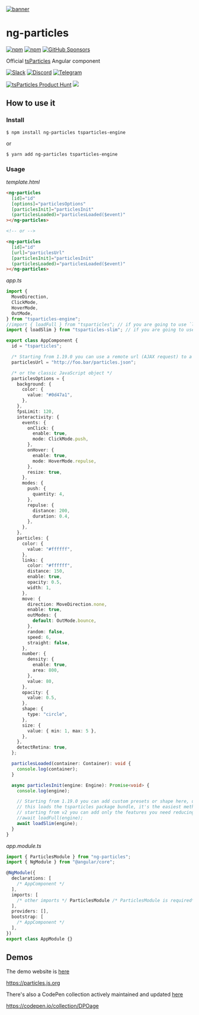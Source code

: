 [![banner](https://particles.js.org/images/banner3.png)](https://particles.js.org)

# ng-particles

[![npm](https://img.shields.io/npm/v/ng-particles)](https://www.npmjs.com/package/ng-particles) [![npm](https://img.shields.io/npm/dm/ng-particles)](https://www.npmjs.com/package/ng-particles) [![GitHub Sponsors](https://img.shields.io/github/sponsors/matteobruni)](https://github.com/sponsors/matteobruni)

Official [tsParticles](https://github.com/matteobruni/tsparticles) Angular component

[![Slack](https://particles.js.org/images/slack.png)](https://join.slack.com/t/tsparticles/shared_invite/enQtOTcxNTQxNjQ4NzkxLWE2MTZhZWExMWRmOWI5MTMxNjczOGE1Yjk0MjViYjdkYTUzODM3OTc5MGQ5MjFlODc4MzE0N2Q1OWQxZDc1YzI) [![Discord](https://particles.js.org/images/discord.png)](https://discord.gg/hACwv45Hme) [![Telegram](https://particles.js.org/images/telegram.png)](https://t.me/tsparticles)

[![tsParticles Product Hunt](https://api.producthunt.com/widgets/embed-image/v1/featured.svg?post_id=186113&theme=light)](https://www.producthunt.com/posts/tsparticles?utm_source=badge-featured&utm_medium=badge&utm_souce=badge-tsparticles") <a href="https://www.buymeacoffee.com/matteobruni"><img src="https://img.buymeacoffee.com/button-api/?text=Buy me a beer&emoji=🍺&slug=matteobruni&button_colour=5F7FFF&font_colour=ffffff&font_family=Arial&outline_colour=000000&coffee_colour=FFDD00"></a>

## How to use it

### Install

```shell
$ npm install ng-particles tsparticles-engine
```

or

```shell
$ yarn add ng-particles tsparticles-engine
```

### Usage

_template.html_

```html
<ng-particles
  [id]="id"
  [options]="particlesOptions"
  [particlesInit]="particlesInit"
  (particlesLoaded)="particlesLoaded($event)"
></ng-particles>

<!-- or -->

<ng-particles
  [id]="id"
  [url]="particlesUrl"
  [particlesInit]="particlesInit"
  (particlesLoaded)="particlesLoaded($event)"
></ng-particles>
```

_app.ts_

```typescript
import {
  MoveDirection,
  ClickMode,
  HoverMode,
  OutMode,
} from "tsparticles-engine";
//import { loadFull } from "tsparticles"; // if you are going to use `loadFull`, install the "tsparticles" package too.
import { loadSlim } from "tsparticles-slim"; // if you are going to use `loadSlim`, install the "tsparticles-slim" package too.

export class AppComponent {
  id = "tsparticles";

  /* Starting from 1.19.0 you can use a remote url (AJAX request) to a JSON with the configuration */
  particlesUrl = "http://foo.bar/particles.json";

  /* or the classic JavaScript object */
  particlesOptions = {
    background: {
      color: {
        value: "#0d47a1",
      },
    },
    fpsLimit: 120,
    interactivity: {
      events: {
        onClick: {
          enable: true,
          mode: ClickMode.push,
        },
        onHover: {
          enable: true,
          mode: HoverMode.repulse,
        },
        resize: true,
      },
      modes: {
        push: {
          quantity: 4,
        },
        repulse: {
          distance: 200,
          duration: 0.4,
        },
      },
    },
    particles: {
      color: {
        value: "#ffffff",
      },
      links: {
        color: "#ffffff",
        distance: 150,
        enable: true,
        opacity: 0.5,
        width: 1,
      },
      move: {
        direction: MoveDirection.none,
        enable: true,
        outModes: {
          default: OutMode.bounce,
        },
        random: false,
        speed: 6,
        straight: false,
      },
      number: {
        density: {
          enable: true,
          area: 800,
        },
        value: 80,
      },
      opacity: {
        value: 0.5,
      },
      shape: {
        type: "circle",
      },
      size: {
        value: { min: 1, max: 5 },
      },
    },
    detectRetina: true,
  };

  particlesLoaded(container: Container): void {
    console.log(container);
  }

  async particlesInit(engine: Engine): Promise<void> {
    console.log(engine);

    // Starting from 1.19.0 you can add custom presets or shape here, using the current tsParticles instance (main)
    // this loads the tsparticles package bundle, it's the easiest method for getting everything ready
    // starting from v2 you can add only the features you need reducing the bundle size
    //await loadFull(engine);
    await loadSlim(engine);
  }
}
```

_app.module.ts_

```typescript
import { ParticlesModule } from "ng-particles";
import { NgModule } from "@angular/core";

@NgModule({
  declarations: [
    /* AppComponent */
  ],
  imports: [
    /* other imports */ ParticlesModule /* ParticlesModule is required*/,
  ],
  providers: [],
  bootstrap: [
    /* AppComponent */
  ],
})
export class AppModule {}
```

## Demos

The demo website is [here](https://particles.js.org)

<https://particles.js.org>

There's also a CodePen collection actively maintained and updated [here](https://codepen.io/collection/DPOage)

<https://codepen.io/collection/DPOage>
